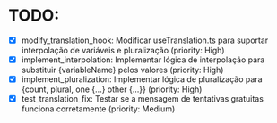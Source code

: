 # TODO:

- [x] modify_translation_hook: Modificar useTranslation.ts para suportar interpolação de variáveis e pluralização (priority: High)
- [x] implement_interpolation: Implementar lógica de interpolação para substituir {variableName} pelos valores (priority: High)
- [x] implement_pluralization: Implementar lógica de pluralização para {count, plural, one {...} other {...}} (priority: High)
- [x] test_translation_fix: Testar se a mensagem de tentativas gratuitas funciona corretamente (priority: Medium)
